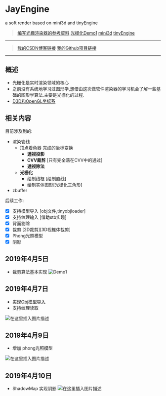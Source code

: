 
# JayEngine
a soft render based on mini3d and tinyEngine

> [编写光栅渲染器的参考资料](https://dhblooo.github.io/2017/11/15/SoftRendererRefer/)
> [光栅化Demo1](https://www.cnblogs.com/zhangbaochong/p/5751111.html)
> [mini3d](https://github.com/skywind3000/mini3d)
> [tinyEngine](https://github.com/sdlwlxf1/tinyEngine)

---

> [我的CSDN博客链接](https://blog.csdn.net/qjh5606)
> [我的Github项目链接](https://github.com/qjh5606/JayEngine)

--- 
## 概述
- 光栅化是实时渲染领域的核心
- 之前没有系统地学习过图形学,想借由这次做软件渲染器的学习机会了解一些基础的图形学算法.主要是光栅化的过程.
- [D3D和OpenGL坐标系](https://blog.csdn.net/you_lan_hai/article/details/37992123)

## 相关内容

目前涉及到的:
- 渲染管线
    - 顶点着色器 完成的坐标变换
        - **透视投影** 
       - **CVV裁剪** [只有完全落在CVV中的通过]
      - **透视除法**
    - **光栅化**
        - 绘制线框 [绘制直线]
        - 绘制实体图形[光栅化三角形]
 - zbuffer

后续工作:
- [x] 支持模型导入 [obj文件,tinyobjloader]
- [x] 支持纹理输入 [借助stb实现] 
- [x] 背面剔除 
- [x] 裁剪 [2D裁剪][3D视椎体裁剪]
- [x] Phong光照模型
- [x] 阴影

## 2019年4月5日
- 裁剪算法基本实现
![Demo1](https://img-blog.csdnimg.cn/20190405172157547.png?x-oss-process=image/watermark,type_ZmFuZ3poZW5naGVpdGk,shadow_10,text_aHR0cHM6Ly9ibG9nLmNzZG4ubmV0L3FqaDU2MDY=,size_16,color_FFFFFF,t_70)
## 2019年4月7日
- [实现Obj模型导入](https://blog.csdn.net/qjh5606/article/details/89075014)
- 支持纹理读取 

![在这里插入图片描述](https://img-blog.csdnimg.cn/20190407230501509.png?x-oss-process=image/watermark,type_ZmFuZ3poZW5naGVpdGk,shadow_10,text_aHR0cHM6Ly9ibG9nLmNzZG4ubmV0L3FqaDU2MDY=,size_16,color_FFFFFF,t_70)

## 2019年4月9日
- 增加 phong光照模型

![在这里插入图片描述](https://img-blog.csdnimg.cn/20190409150945239.png?x-oss-process=image/watermark,type_ZmFuZ3poZW5naGVpdGk,shadow_10,text_aHR0cHM6Ly9ibG9nLmNzZG4ubmV0L3FqaDU2MDY=,size_16,color_FFFFFF,t_70)


## 2019年4月10日
- ShadowMap 实现阴影
![在这里插入图片描述](https://img-blog.csdnimg.cn/20190410082242930.png?x-oss-process=image/watermark,type_ZmFuZ3poZW5naGVpdGk,shadow_10,text_aHR0cHM6Ly9ibG9nLmNzZG4ubmV0L3FqaDU2MDY=,size_16,color_FFFFFF,t_70)
